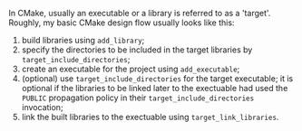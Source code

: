 In CMake, usually an executable or a library is referred to as a 'target'.
Roughly, my basic CMake design flow usually looks like this:
1.    build libraries using `add_library`;
2.    specify the directories to be included in the target libraries by `target_include_directories`;
3.    create an executable for the project using `add_executable`;
4.    (optional) use `target_include_directories` for the target executable; it is optional
  if the libraries to be linked later to the exectuable had used the `PUBLIC` propagation policy
  in their `target_include_directories` invocation;
5.    link the built libraries to the exectuable using `target_link_libraries`.
